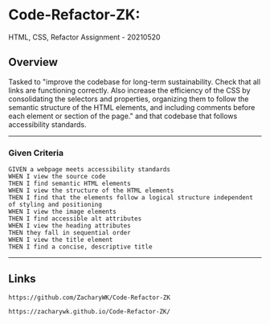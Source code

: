 # Code-Refactor-ZK: 
HTML, CSS, Refactor Assignment - 20210520

## Overview

Tasked to "improve the codebase for long-term sustainability. Check that all links are functioning correctly. Also increase the efficiency of the CSS by consolidating the selectors and properties, organizing them to follow the semantic structure of the HTML elements, and including comments before each element or section of the page." and that codebase that follows accessibility standards.

---
### Given Criteria

```
GIVEN a webpage meets accessibility standards
WHEN I view the source code
THEN I find semantic HTML elements
WHEN I view the structure of the HTML elements
THEN I find that the elements follow a logical structure independent of styling and positioning
WHEN I view the image elements
THEN I find accessible alt attributes
WHEN I view the heading attributes
THEN they fall in sequential order
WHEN I view the title element
THEN I find a concise, descriptive title
```
---

Links
---
```
https://github.com/ZacharyWK/Code-Refactor-ZK
```
```
https://zacharywk.github.io/Code-Refactor-ZK/
```
